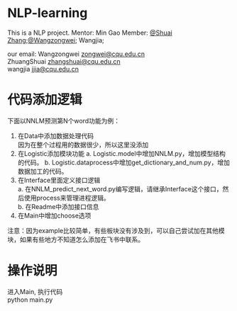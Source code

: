 # NLP-learning
This is a NLP project.
Mentor: Min Gao
Member: [@Shuai Zhang](https://github.com/1102173230);[@Wangzongwei](https://github.com/CoderWZW); Wangjia;

our email:
Wangzongwei zongwei@cqu.edu.cn  
ZhuangShuai zhangshuai@cqu.edu.cn  
wangjia jjia@cqu.edu.cn

# 代码添加逻辑
下面以NNLM预测第N个word功能为例：
1. 在Data中添加数据处理代码  
因为在整个过程用的数据很少，所以这里没添加
2. 在Logistic添加模块功能
a. Logistic.model中增加NNLM.py，增加模型结构的代码。
b. Logistic.dataprocess中增加get_dictionary_and_num.py，增加数据加工的代码。
3. 在Interface里面定义接口逻辑  
a. 在NNLM_predict_next_word.py编写逻辑，请继承Interface这个接口，然后使用process来管理进程逻辑。  
b. 在Readme中添加接口信息  
4. 在Main中增加choose选项

注意：因为example比较简单，有些板块没有涉及到，可以自己尝试加在其他模块，如果有些地方不知道怎么添加在飞书中联系。

# 操作说明
进入Main, 执行代码  
python main.py
